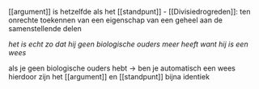 [[argument]] is hetzelfde als het [[standpunt]] - [[Divisiedrogreden]]: ten onrechte toekennen van een eigenschap van een geheel aan de samenstellende delen 

*het is echt zo dat hij geen biologische ouders meer heeft want hij is een wees*

als je geen biologische ouders hebt -> ben je automatisch een wees
hierdoor zijn het [[argument]] en [[standpunt]] bijna identiek

